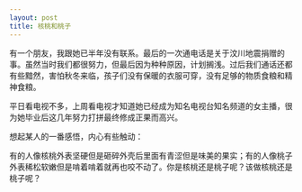 ```yaml
---
layout: post
title: 核桃和桃子
---
```




有一个朋友，我跟她已半年没有联系。最后的一次通电话是关于汶川地震捐赠的事。虽然当时我们都很努力，但最后因为种种原因，计划搁浅。过后我们通话还都有些黯然，害怕秋冬来临，孩子们没有保暖的衣服可穿，没有足够的物质食粮和精神食粮。

平日看电视不多，上周看电视才知道她已经成为知名电视台知名频道的女主播，很为她毕业后这几年努力打拼最终修成正果而高兴。

想起某人的一番感悟，内心有些触动：

有的人像核桃外表坚硬但是砸碎外壳后里面有青涩但是味美的果实；有的人像桃子外表稀松软嫩但是啃着啃着就再也咬不动了。你是核桃还是桃子呢？该做核桃还是桃子呢？
